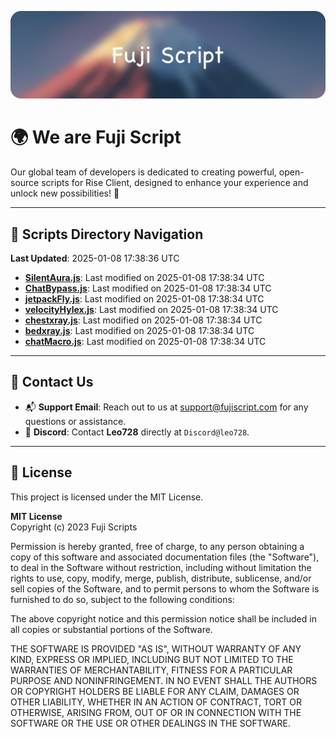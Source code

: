 ![Banner](.github/b.webp)

# 🌍 **We are Fuji Script**

Our global team of developers is dedicated to creating powerful, open-source scripts for Rise Client, designed to enhance your experience and unlock new possibilities! 🌟

---
<!-- SCRIPTS_NAVIGATION_START -->
## 📂 **Scripts Directory Navigation**

**Last Updated**: 2025-01-08 17:38:36 UTC

- **[SilentAura.js](scripts/SilentAura.js)**: Last modified on 2025-01-08 17:38:34 UTC
- **[ChatBypass.js](scripts/ChatBypass.js)**: Last modified on 2025-01-08 17:38:34 UTC
- **[jetpackFly.js](scripts/jetpackFly.js)**: Last modified on 2025-01-08 17:38:34 UTC
- **[velocityHylex.js](scripts/velocityHylex.js)**: Last modified on 2025-01-08 17:38:34 UTC
- **[chestxray.js](scripts/chestxray.js)**: Last modified on 2025-01-08 17:38:34 UTC
- **[bedxray.js](scripts/bedxray.js)**: Last modified on 2025-01-08 17:38:34 UTC
- **[chatMacro.js](scripts/chatMacro.js)**: Last modified on 2025-01-08 17:38:34 UTC

<!-- SCRIPTS_NAVIGATION_END -->

---

## 💬 **Contact Us**  
- 📬 **Support Email**: Reach out to us at [support@fujiscript.com](mailto:support@fujiscript.com) for any questions or assistance.  
- 💬 **Discord**: Contact **Leo728** directly at `Discord@leo728`.

---

## 📜 **License**

This project is licensed under the MIT License.  

**MIT License**  
Copyright (c) 2023 Fuji Scripts  

Permission is hereby granted, free of charge, to any person obtaining a copy of this software and associated documentation files (the "Software"), to deal in the Software without restriction, including without limitation the rights to use, copy, modify, merge, publish, distribute, sublicense, and/or sell copies of the Software, and to permit persons to whom the Software is furnished to do so, subject to the following conditions:  

The above copyright notice and this permission notice shall be included in all copies or substantial portions of the Software.  

THE SOFTWARE IS PROVIDED "AS IS", WITHOUT WARRANTY OF ANY KIND, EXPRESS OR IMPLIED, INCLUDING BUT NOT LIMITED TO THE WARRANTIES OF MERCHANTABILITY, FITNESS FOR A PARTICULAR PURPOSE AND NONINFRINGEMENT. IN NO EVENT SHALL THE AUTHORS OR COPYRIGHT HOLDERS BE LIABLE FOR ANY CLAIM, DAMAGES OR OTHER LIABILITY, WHETHER IN AN ACTION OF CONTRACT, TORT OR OTHERWISE, ARISING FROM, OUT OF OR IN CONNECTION WITH THE SOFTWARE OR THE USE OR OTHER DEALINGS IN THE SOFTWARE.  
